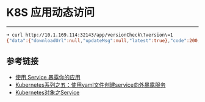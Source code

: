 # K8S 应用动态访问
***



```sh
➜ curl http://10.1.169.114:32143/app/versionCheck\?version\=1
{"data":{"downloadUrl":null,"updateMsg":null,"latest":true},"code":200,"msg":null}# 
```





## 参考链接

- [使用 Service 暴露你的应用](https://kubernetes.io/zh-cn/docs/tutorials/kubernetes-basics/expose/expose-intro/)
- [Kubernetes系列之五：使用yaml文件创建service向外暴露服务](https://blog.csdn.net/wucong60/article/details/81699196)
- [Kubernetes对象之Service](https://www.cnblogs.com/tylerzhou/p/10989881.html)